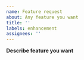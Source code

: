 ```yaml
---
name: Feature request
about: Any feature you want
title: ''
labels: enhancement
assignees: ''
---
```


**Describe feature you want**

